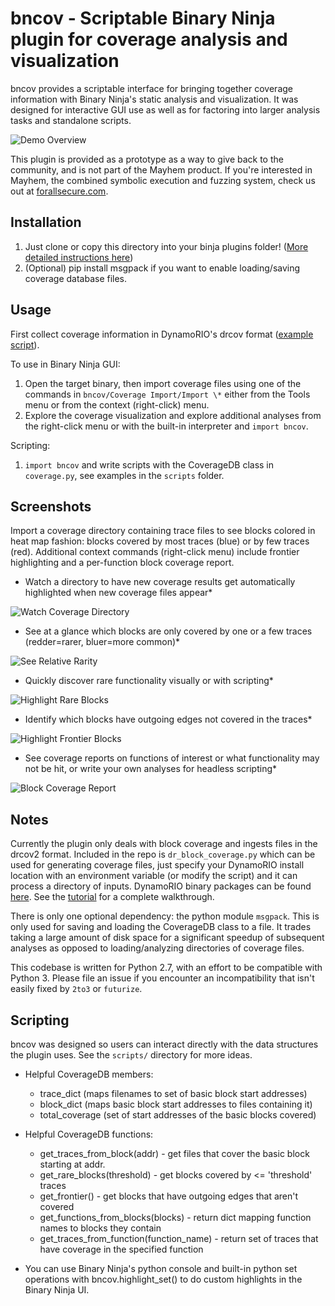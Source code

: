 # bncov - Scriptable Binary Ninja plugin for coverage analysis and visualization

bncov provides a scriptable interface for bringing together coverage
information with Binary Ninja's static analysis and visualization.  It was
designed for interactive GUI use as well as for factoring into larger analysis
tasks and standalone scripts.

![Demo Overview](/pictures/demo_overview.gif)

This plugin is provided as a prototype as a way to give back to the community,
and is not part of the Mayhem product.  If you're interested in Mayhem, the
combined symbolic execution and fuzzing system, check us out at
[forallsecure.com](http://forallsecure.com).

## Installation

1. Just clone or copy this directory into your binja plugins folder!
([More detailed instructions here](https://docs.binary.ninja/guide/plugins/index.html#using-plugins))
2. (Optional) pip install msgpack if you want to enable loading/saving
coverage database files.

## Usage

First collect coverage information in DynamoRIO's drcov format
([example script](/dr_block_coverage.py)).

To use in Binary Ninja GUI:

1. Open the target binary, then import coverage files using one of
the commands in `bncov/Coverage Import/Import \*`
either from the Tools menu or from the context (right-click) menu.
2. Explore the coverage visualization and explore additional analyses from
the right-click menu or with the built-in interpreter and `import bncov`.

Scripting:

1. `import bncov` and write scripts with the CoverageDB class in `coverage.py`,
see examples in the `scripts` folder.

## Screenshots

Import a coverage directory containing trace files to see blocks colored in
heat map fashion: blocks covered by most traces (blue) or by few traces
(red). Additional context commands (right-click menu) include frontier
highlighting and a per-function block coverage report.

* Watch a directory to have new coverage results get automatically highlighted
when new coverage files appear*

![Watch Coverage Directory](/pictures/Coverage-watching.gif)

* See at a glance which blocks are only covered by one or a few traces
(redder=rarer, bluer=more common)*

![See Relative Rarity](/pictures/Relative-Rarity.png)

* Quickly discover rare functionality visually or with scripting*

![Highlight Rare Blocks](/pictures/Heartbleed-Rare-block.png)

* Identify which blocks have outgoing edges not covered in the traces*

![Highlight Frontier Blocks](/pictures/Frontier-Highlight.png)

* See coverage reports on functions of interest or what functionality may not
be hit, or write your own analyses for headless scripting*

![Block Coverage Report](/pictures/Coverage-Report.png)

## Notes

Currently the plugin only deals with block coverage and ingests files in the
drcov2 format.  Included in the repo is `dr_block_coverage.py` which can be
used for generating coverage files, just specify your DynamoRIO install
location with an environment variable (or modify the script) and it can
process a directory of inputs. DynamoRIO binary packages can be found
[here](https://github.com/DynamoRIO/dynamorio/wiki/Downloads). See the
[tutorial](/tutorial/) for a complete walkthrough.

There is only one optional dependency: the python module `msgpack`.  This is
only used for saving and loading the CoverageDB class to a file.  It trades
taking a large amount of disk space for a significant speedup of subsequent
analyses as opposed to loading/analyzing directories of coverage files.

This codebase is written for Python 2.7, with an effort to be compatible with
Python 3.  Please file an issue if you encounter an incompatibility that
isn't easily fixed by `2to3` or `futurize`.

## Scripting

bncov was designed so users can interact directly with the data structures
the plugin uses. See the `scripts/` directory for more ideas.

* Helpful CoverageDB members:
    * trace_dict (maps filenames to set of basic block start addresses)
    * block_dict (maps basic block start addresses to files containing it)
    * total_coverage (set of start addresses of the basic blocks covered)

* Helpful CoverageDB functions:
    * get_traces_from_block(addr) - get files that cover the basic block starting at addr.
    * get_rare_blocks(threshold) - get blocks covered by <= 'threshold' traces
    * get_frontier() - get blocks that have outgoing edges that aren't covered
    * get_functions_from_blocks(blocks) - return dict mapping function names to blocks they contain
    * get_traces_from_function(function_name) - return set of traces that have coverage in the specified function

* You can use Binary Ninja's python console and built-in python set operations with
bncov.highlight_set() to do custom highlights in the Binary Ninja UI.
